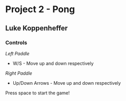 # Project 2 - Pong
## Luke Koppenheffer

### Controls

*Left Paddle*
* W/S - Move up and down respectively

*Right Paddle*
* Up/Down Arrows - Move up and down respectively

Press space to start the game!